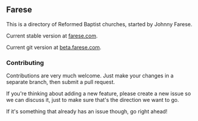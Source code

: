 ## Farese

This is a directory of Reformed Baptist churches, started by Johnny Farese.

Current stable version at [farese.com](http://farese.com).

Current git version at [beta.farese.com](http://beta.farese.com).

### Contributing
Contributions are very much welcome. Just make your changes in a separate branch, then submit a pull request. 

If you're thinking about adding a new feature, please create a new issue so we can discuss it, just to make sure that's the direction we want to go.

If it's something that already has an issue though, go right ahead!
